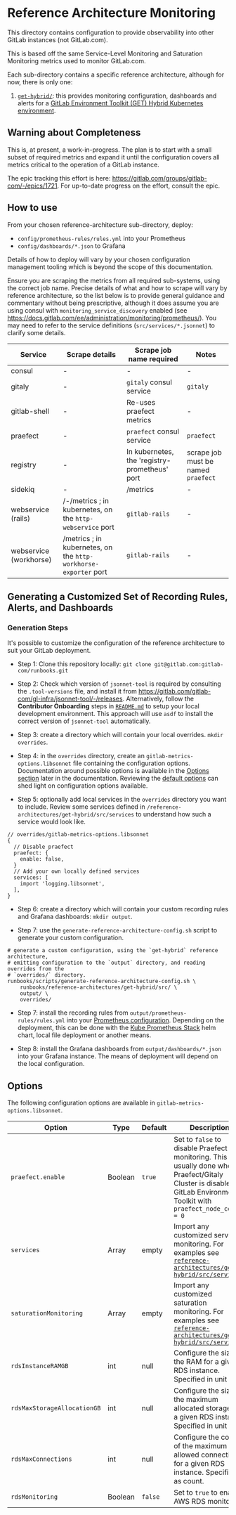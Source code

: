 # Reference Architecture Monitoring

This directory contains configuration to provide observability into other GitLab instances (not GitLab.com).

This is based off the same Service-Level Monitoring and Saturation Monitoring metrics used to monitor GitLab.com.

Each sub-directory contains a specific reference architecture, although for now, there is only one:

1. [`get-hybrid/`](get-hybrid/): this provides monitoring configuration, dashboards and alerts for a [GitLab Environment Toolkit (GET) Hybrid Kubernetes environment](https://gitlab.com/gitlab-org/quality/gitlab-environment-toolkit/-/blob/main/docs/environment_advanced_hybrid.md).

## Warning about Completeness

This is, at present, a work-in-progress. The plan is to start with a small subset of required metrics and expand it until the configuration covers all metrics critical to the operation of a GitLab instance.

The epic tracking this effort is here: <https://gitlab.com/groups/gitlab-com/-/epics/1721>. For up-to-date progress on the effort, consult the epic.

## How to use

From your chosen reference-architecture sub-directory, deploy:
* `config/prometheus-rules/rules.yml` into your Prometheus
* `config/dashboards/*.json` to Grafana

Details of how to deploy will vary by your chosen configuration management tooling which is beyond the scope of this documentation.

Ensure you are scraping the metrics from all required sub-systems, using the correct job name.  Precise details of what and how to scrape will vary by reference architecture, so the list below is to provide general guidance and commentary without being prescriptive, although it does assume you are using consul with `monitoring_service_discovery` enabled (see https://docs.gitlab.com/ee/administration/monitoring/prometheus/).  You may need to refer to the service definitions (`src/services/*.jsonnet`) to clarify some details.

| Service | Scrape details | Scrape job name required | Notes |
| ------- | -------------- | ------------------------ | ------|
| consul | - | - | - | Looks for pods in the 'consul' namespace; monitoring is kubernetes-level only |
| gitaly | - | `gitaly` consul service | `gitaly` | - |
| gitlab-shell | - | Re-uses praefect metrics | - | This is a weak proxy until gitlab-shell has more accessible metrics (see [runbooks#88](https://gitlab.com/gitlab-com/runbooks/-/issues/88) |
| praefect | - | `praefect` consul service | `praefect` | - |
| registry | - | In kubernetes, the 'registry-prometheus' port | scrape job must be named `praefect` | - |
| sidekiq | - | /metrics  | - | - |
| webservice (rails) | /-/metrics ; in kubernetes, on the `http-webservice` port  | `gitlab-rails` | - |
| webservice (workhorse) | /metrics ; in kubernetes, on the `http-workhorse-exporter` port | `gitlab-rails` | - |

## Generating a Customized Set of Recording Rules, Alerts, and Dashboards

### Generation Steps

It's possible to customize the configuration of the reference architecture to suit your GitLab deployment.

- Step 1: Clone this repository locally: `git clone git@gitlab.com:gitlab-com/runbooks.git`

- Step 2: Check which version of `jsonnet-tool` is required by consulting the `.tool-versions` file, and install it from <https://gitlab.com/gitlab-com/gl-infra/jsonnet-tool/-/releases>. Alternatively, follow the **Contributor Onboarding** steps in [`README.md`](../README.md#contributor-onboarding) to setup your local development environment. This approach will use `asdf` to install the correct version of `jsonnet-tool` automatically.

- Step 3: create a directory which will contain your local overrides. `mkdir overrides`.

- Step 4: in the `overrides` directory, create an `gitlab-metrics-options.libsonnet` file containing the configuration options. Documentation around possible options is available in the [Options section](#options) later in the documentation. Reviewing the [default options](../libsonnet/reference-architecture-options/validate.libsonnet) can shed light on configuration options available.

- Step 5: optionally add local services in the `overrides` directory you want to include. Review some services defined in `/reference-architectures/get-hybrid/src/services` to understand how such a service would look like.

```jsonnet
// overrides/gitlab-metrics-options.libsonnet
{
  // Disable praefect
  praefect: {
    enable: false,
  }
  // Add your own locally defined services
  services: [
    import 'logging.libsonnet',
  ],
}
```

- Step 6: create a directory which will contain your custom recording rules and Grafana dashboards: `mkdir output`.

- Step 7: use the `generate-reference-architecture-config.sh` script to generate your custom configuration.

```shell
# generate a custom configuration, using the `get-hybrid` reference architecture,
# emitting configuration to the `output` directory, and reading overrides from the
# `overrides/` directory.
runbooks/scripts/generate-reference-architecture-config.sh \
    runbooks/reference-architectures/get-hybrid/src/ \
    output/ \
    overrides/
```

- Step 7: install the recording rules from `output/prometheus-rules/rules.yml` into your [Prometheus configuration](https://prometheus.io/docs/prometheus/latest/configuration/recording_rules/). Depending on the deployment, this can be done with the [Kube Prometheus Stack](https://github.com/prometheus-community/helm-charts/tree/main/charts/kube-prometheus-stack) helm chart, local file deployment or another means.

- Step 8: install the Grafana dashboards from `output/dashboards/*.json` into your Grafana instance. The means of deployment will depend on the local configuration.

## Options

The following configuration options are available in `gitlab-metrics-options.libsonnet`.

| **Option**        | **Type** | **Default** | **Description** |
| ----------------- | -------- | ----------- | --------------- |
| `praefect.enable` | Boolean  | `true`      | Set to `false` to disable Praefect monitoring. This is usually done when Praefect/Gitaly Cluster is disabled in GitLab Environment Toolkit with `praefect_node_count = 0` |
| `services`        | Array    | empty       | Import any customized service monitoring. For examples see [`reference-architectures/get-hybrid/src/services/`](reference-architectures/get-hybrid/src/services/)  |
| `saturationMonitoring`        | Array    | empty       | Import any customized saturation monitoring. For examples see [`reference-architectures/get-hybrid/src/services/`](reference-architectures/get-hybrid/src/services/)  |
| `rdsInstanceRAMGB`            | int      | null    | Configure the size of the RAM for a given RDS instance.  Specified in unit GB. |
| `rdsMaxStorageAllocationGB`   | int      | null    | Configure the size of the maximum allocated storage for a given RDS instance.  Specified in unit GB. |
| `rdsMaxConnections`           | int      | null    | Configure the count of the maximum allowed connections for a given RDS instance.  Specified as count. |
| `rdsMonitoring`               | Boolean  | `false` | Set to `true` to enable AWS RDS monitoring. |
